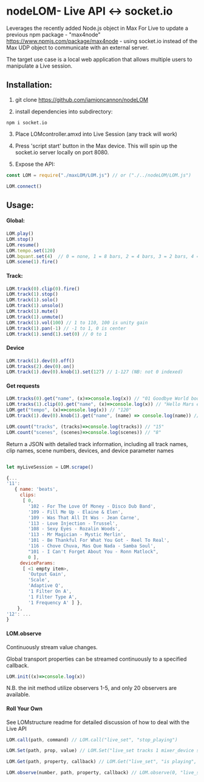 
# nodeLOM- Live API <-> socket.io 

Leverages the recently added Node.js object in Max For Live to update a previous npm package - "max4node" https://www.npmjs.com/package/max4node - using socket.io instead of the Max UDP object to communicate with an external server.

The target use case is a local web application that allows multiple users to manipulate a Live session. 

## Installation:

1. git clone https://github.com/iamjoncannon/nodeLOM

2. install dependencies into subdirectory:

```node
npm i socket.io
```

3. Place LOMcontroller.amxd into Live Session (any track will work)

4. Press 'script start' button in the Max device. This will spin up the socket.io server locally on port 8080.

5. Expose the API:

```Javascript
const LOM = require("./maxLOM/LOM.js") // or ("./../nodeLOM/LOM.js")

LOM.connect()
```

## Usage:

#### Global:

```Javascript
LOM.play()
LOM.stop()
LOM.resume() 
LOM.tempo.set(120)
LOM.bquant.set(4)  // 0 = none, 1 = 8 bars, 2 = 4 bars, 3 = 2 bars, 4 = 1 bar
LOM.scene(1).fire()
```

#### Track:

```Javascript
LOM.track(0).clip(0).fire()
LOM.track(1).stop()
LOM.track(1).solo()
LOM.track(1).unsolo()
LOM.track(1).mute()
LOM.track(1).unmute()
LOM.track(1).vol(100) // 1 to 110, 100 is unity gain
LOM.track(1).pan(-1) // -1 to 1, 0 is center
LOM.track(1).send(1).set(0) // 0 to 1
```

#### Device
```Javascript
LOM.track(1).dev(0).off() 
LOM.tracks(2).dev(0).on() 
LOM.track(1).dev(0).knob(1).set(127) // 1-127 (NB: not 0 indexed)
```

#### Get requests

```Javascript
LOM.tracks(0).get("name", (x)=>console.log(x)) // "01 Goodbye World boom bap drums"
LOM.tracks(1).clip(0).get("name", (x)=>console.log(x)) // "Hello Mars entrance synth"
LOM.get("tempo", (x)=>console.log(x)) // "120" 
LOM.track(1).dev(0).knob(1).get("name", (name) => console.log(name)) // "my funky knob"

LOM.count("tracks", (tracks)=>console.log(tracks)) // "15"
LOM.count("scenes", (scenes)=>console.log(scenes)) // "8"

```

Return a JSON with detailed track information, including all track names, clip names, scene numbers, devices, and device parameter names

```Javascript

let myLiveSession = LOM.scrape()

{...
'11':
   { name: 'beats',
     clips:
      [ 0,
        '102 - For The Love Of Money - Disco Dub Band',
        '109 - Fill Me Up - Elaine & Elen',
        '109 - Was That All It Was - Jean Carne',
        '113 - Love Injection - Trussel',
        '108 - Sexy Eyes - Rozalin Woods',
        '113 - Mr Magician - Mystic Merlin',
        '101 - Be Thankful For What You Got - Reel To Real',
        '116 - Chove Chuva, Mas Que Nada - Samba Soul',
        "101 - I Can't Forget About You - Ronn Matlock",
        0 ],
     deviceParams:
      [ <1 empty item>,
        'Output Gain',
        'Scale',
        'Adaptive Q',
        '1 Filter On A',
        '1 Filter Type A',
        '1 Frequency A' ] },
	},
'12': ...
}
```

#### LOM.observe

Continuously stream value changes. 

Global transport properties can be streamed continuously to a specified callback.

```Javascript
LOM.init((x)=>console.log(x))
```

N.B. the init method utilize observers 1-5, and only 20 observers are available. 

#### Roll Your Own 

See LOMstructure readme for detailed discussion of how to deal with the Live API

```Javascript
LOM.call(path, command) // LOM.call("live_set", "stop_playing")

LOM.Set(path, prop, value) // LOM.Set("live_set tracks 1 mixer_device sends 1", "value", 0)

LOM.Get(path, property, callback) // LOM.Get("live_set", "is playing", (x)=> console.log(x)) // "true"

LOM.observe(number, path, property, callback) // LOM.observe(0, "live_set master_track mixer_device volume", "value", (x)=>console.log(x)) // ".01232"
```
